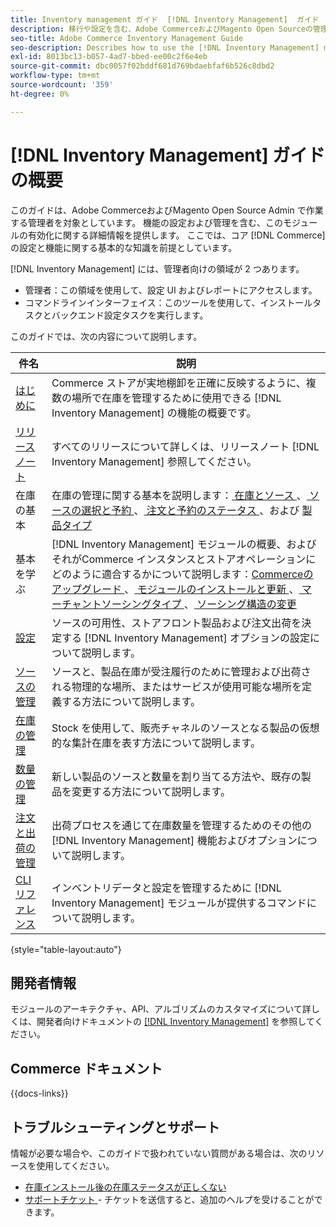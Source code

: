 ```yaml
---
title: Inventory management ガイド  [!DNL Inventory Management]  ガイド
description: 移行や設定を含む、Adobe CommerceおよびMagento Open Sourceの管理者向けの  [!DNL Inventory Management]  に関する包括的な情報です。
seo-title: Adobe Commerce Inventory Management Guide
seo-description: Describes how to use the [!DNL Inventory Management] module in Adobe Commerce or Magento Open Source.
exl-id: 8013bc13-b057-4ad7-bbed-ee00c2f6e4eb
source-git-commit: dbc0057f02bddf681d769bdaebfaf6b526c8dbd2
workflow-type: tm+mt
source-wordcount: '359'
ht-degree: 0%

---
```


# [!DNL Inventory Management] ガイドの概要

このガイドは、Adobe CommerceおよびMagento Open Source Admin で作業する管理者を対象としています。 機能の設定および管理を含む、このモジュールの有効化に関する詳細情報を提供します。 ここでは、コア [!DNL Commerce] の設定と機能に関する基本的な知識を前提としています。

[!DNL Inventory Management] には、管理者向けの領域が 2 つあります。

- 管理者：この領域を使用して、設定 UI およびレポートにアクセスします。
- コマンドラインインターフェイス：このツールを使用して、インストールタスクとバックエンド設定タスクを実行します。

このガイドでは、次の内容について説明します。

| 件名 | 説明 |
| ------- | ----------- |
| [ はじめに ](introduction.md) | Commerce ストアが実地棚卸を正確に反映するように、複数の場所で在庫を管理するために使用できる [!DNL Inventory Management] の機能の概要です。 |
| [ リリースノート ](release-notes.md) | すべてのリリースについて詳しくは、リリースノート [!DNL Inventory Management] 参照してください。 |
| 在庫の基本 | 在庫の管理に関する基本を説明します：[ 在庫とソース ](sources-stocks.md)、[ ソースの選択と予約 ](selection-reservations.md)、[ 注文と予約のステータス ](order-status.md)、および [ 製品タイプ ](product-types.md) |
| 基本を学ぶ | [!DNL Inventory Management] モジュールの概要、およびそれがCommerce インスタンスとストアオペレーションにどのように適合するかについて説明します：[Commerceのアップグレード ](migrate.md)、[ モジュールのインストールと更新 ](install-update.md)、[ マーチャントソーシングタイプ ](merchant-sourcing.md)、[ ソーシング構造の変更 ](expand-restructure.md) |
| [ 設定 ](configuration.md) | ソースの可用性、ストアフロント製品および注文出荷を決定する [!DNL Inventory Management] オプションの設定について説明します。 |
| [ ソースの管理 ](sources-manage.md) | ソースと、製品在庫が受注履行のために管理および出荷される物理的な場所、またはサービスが使用可能な場所を定義する方法について説明します。 |
| [ 在庫の管理 ](stocks-manage.md) | Stock を使用して、販売チャネルのソースとなる製品の仮想的な集計在庫を表す方法について説明します。 |
| [ 数量の管理 ](quantities-manage.md) | 新しい製品のソースと数量を割り当てる方法や、既存の製品を変更する方法について説明します。 |
| [ 注文と出荷の管理 ](shipments.md) | 出荷プロセスを通じて在庫数量を管理するためのその他の [!DNL Inventory Management] 機能およびオプションについて説明します。 |
| [CLI リファレンス ](cli.md) | インベントリデータと設定を管理するために [!DNL Inventory Management] モジュールが提供するコマンドについて説明します。 |

{style="table-layout:auto"}

## 開発者情報

モジュールのアーキテクチャ、API、アルゴリズムのカスタマイズについて詳しくは、開発者向けドキュメントの [[!DNL Inventory Management]](https://developer.adobe.com/commerce/webapi/rest/inventory/) を参照してください。

## Commerce ドキュメント

{{docs-links}}

## トラブルシューティングとサポート

情報が必要な場合や、このガイドで扱われていない質問がある場合は、次のリソースを使用してください。

- [ 在庫インストール後の在庫ステータスが正しくない ](https://experienceleague.adobe.com/docs/commerce-knowledge-base/kb/troubleshooting/miscellaneous/stock-status-incorrect-after-magento-inventory-install.html?lang=ja)
- [ サポートチケット ](https://experienceleague.adobe.com/docs/commerce-knowledge-base/kb/help-center-guide/magento-help-center-user-guide.html?lang=ja#submit-ticket) - チケットを送信すると、追加のヘルプを受けることができます。
